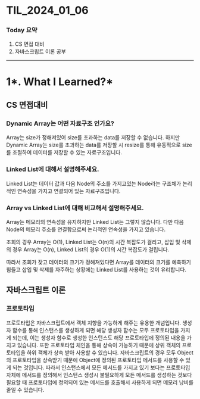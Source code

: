 # TIL_2024_01_06

### Today 요약

1. CS 면접 대비
2. 자바스크립트 이론 공부

---

# 1*. What I Learned?*

## CS 면접대비

### Dynamic Array는 어떤 자료구조 인가요?

Array는 size가 정해져있어 size를 초과하는 data를 저장할 수 없습니다. 하지만 Dynamic Array는 size를 초과하는 data를 저장할 시 resize를 통해 유동적으로 size를 조절하여 데이터를 저장할 수 있는 자료구조입니다.

### Linked List에 대해서 설명해주세요.

Linked List는 데이터 값과 다음 Node의 주소를 가지고있는 Node라는 구조체가 논리적인 연속성을 가지고 연결되어 있는 자료구조입니다.

### Array vs Linked List에 대해 비교해서 설명해주세요.

Array는 메모리의 연속성을 유지하지만 Linked List는 그렇지 않습니다. 다만 다음 Node의 메모리 주소를 연결함으로써 논리적인 연속성을 가지고 있습니다.

조회의 경우 Array는 O(1), Linked List는 O(n)의 시간 복잡도가 걸리고, 삽입 및 삭제의 경우 Array는 O(n), Linked List의 경우 O(1)의 시간 복잡도가 걸립니다.

따라서 조회가 잦고 데이터의 크기가 정해져있다면 Array를 데이터의 크기를 예측하기 힘들고 삽입 및 삭제를 자주하는 상황에는 Linked List를 사용하는 것이 유리합니다.

## 자바스크립트 이론

### 프로토타입

프로토타입은 자바스크립트에서 객체 지향을 가능하게 해주는 유용한 개념입니다. 생성자 함수를 통해 인스턴스를 생성하게 되면 해당 생성자 함수는 모두 프로토타입을 가지게 되는데, 이는 생성자 함수로 생성한 인스턴스도 해당 프로토타입에 정의된 내용을 가지고 있습니다. 또한 프로토타입 체인을 통해 상속이 가능하기 때문에 상위 객체의 프로토타입을 하위 객체가 상속 받아 사용할 수 있습니다. 자바스크립트의 경우 모두 Object의 프로토타입을 상속받기 때문에 Object에 정의된 프로토타입 메서드를 사용할 수 있게 되는 것입니다. 따라서 인스턴스에서 모든 메서드를 가지고 있기 보다는 프로토타입 자체에 메서드를 정의해서 인스턴스 생성시 불필요하게 모든 메서드를 생성하는 것보다 필요할 때 프로토타입에 정의되어 있는 메서드를 호출해서 사용하게 되면 메모리 낭비를 줄일 수 있습니다.
